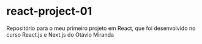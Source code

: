 # react-project-01
Repositório para o meu primeiro projeto em React, que foi desenvolvido no curso React.js e Next.js do Otávio Miranda  
